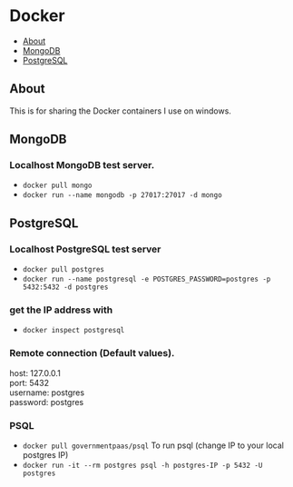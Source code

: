 # Docker

- [About](#about)
- [MongoDB](#MongoDB)
- [PostgreSQL](#PostgreSQL)

## About

This is for sharing the Docker containers I use on windows.

## MongoDB

### Localhost MongoDB test server.

* `docker pull mongo`  
* `docker run --name mongodb -p 27017:27017 -d mongo`

## PostgreSQL

### Localhost PostgreSQL test server

* `docker pull postgres`
* `docker run --name postgresql -e POSTGRES_PASSWORD=postgres -p 5432:5432 -d postgres`

### get the IP address with

* `docker inspect postgresql`  

### Remote connection (Default values).

  host: 127.0.0.1  
  port: 5432  
  username: postgres  
  password: postgres  

### PSQL

* `docker pull governmentpaas/psql`
To run psql (change IP to your local postgres IP)
* `docker run -it --rm postgres psql -h postgres-IP -p 5432 -U postgres`
